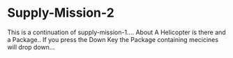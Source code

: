 # Supply-Mission-2
This is a continuation of supply-mission-1.... About A Helicopter is there and a Package.. If you press the Down Key the Package containing mecicines will drop down...
